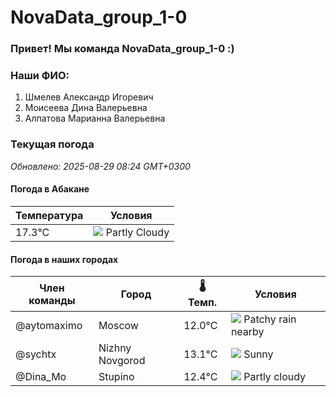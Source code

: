 # NovaData_group_1-0
### Привет! Мы команда NovaData_group_1-0 :)

### Наши ФИО:
1. Шмелев Александр Игоревич
2. Моисеева Дина Валерьевна
3. Алпатова Марианна Валерьевна

### Текущая погода
<!-- WEATHER:START -->
_Обновлено: 2025-08-29 08:24 GMT+0300_

#### Погода в Абакане

| Температура | Условия |
|-------------|----------|
| 17.3°C     | ![](https://cdn.weatherapi.com/weather/64x64/day/116.png) Partly Cloudy |

#### Погода в наших городах

| Член команды  | Город               | 🌡️ Темп.  | Условия          |
|---------------|---------------------|-----------|--------------------|
| @aytomaximo    | Moscow              |   12.0°C | ![](https://cdn.weatherapi.com/weather/64x64/day/176.png) Patchy rain nearby |
| @sychtx        | Nizhny Novgorod     |   13.1°C | ![](https://cdn.weatherapi.com/weather/64x64/day/113.png) Sunny        |
| @Dina_Mo       | Stupino             |   12.4°C | ![](https://cdn.weatherapi.com/weather/64x64/day/116.png) Partly cloudy |

<!-- WEATHER:END -->
